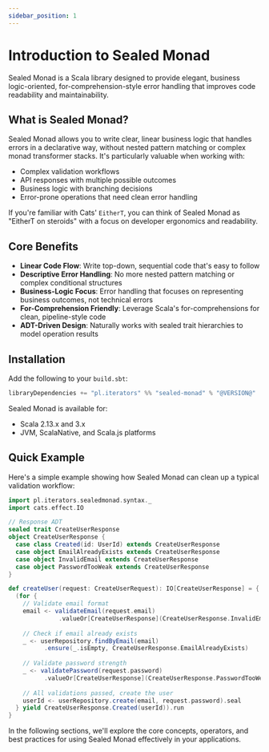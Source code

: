 ```yaml
---
sidebar_position: 1
---
```


# Introduction to Sealed Monad

Sealed Monad is a Scala library designed to provide elegant, business logic-oriented, for-comprehension-style error handling that improves code readability and maintainability.

## What is Sealed Monad?

Sealed Monad allows you to write clear, linear business logic that handles errors in a declarative way, without nested pattern matching or complex monad transformer stacks. It's particularly valuable when working with:

- Complex validation workflows
- API responses with multiple possible outcomes
- Business logic with branching decisions
- Error-prone operations that need clean error handling

If you're familiar with Cats' `EitherT`, you can think of Sealed Monad as "EitherT on steroids" with a focus on developer ergonomics and readability.

## Core Benefits

- **Linear Code Flow**: Write top-down, sequential code that's easy to follow
- **Descriptive Error Handling**: No more nested pattern matching or complex conditional structures
- **Business-Logic Focus**: Error handling that focuses on representing business outcomes, not technical errors
- **For-Comprehension Friendly**: Leverage Scala's for-comprehensions for clean, pipeline-style code
- **ADT-Driven Design**: Naturally works with sealed trait hierarchies to model operation results

## Installation

Add the following to your `build.sbt`:

```scala
libraryDependencies += "pl.iterators" %% "sealed-monad" % "@VERSION@"
```

Sealed Monad is available for:
- Scala 2.13.x and 3.x
- JVM, ScalaNative, and Scala.js platforms

## Quick Example

Here's a simple example showing how Sealed Monad can clean up a typical validation workflow:

```scala
import pl.iterators.sealedmonad.syntax._
import cats.effect.IO

// Response ADT
sealed trait CreateUserResponse
object CreateUserResponse {
  case class Created(id: UserId) extends CreateUserResponse
  case object EmailAlreadyExists extends CreateUserResponse
  case object InvalidEmail extends CreateUserResponse
  case object PasswordTooWeak extends CreateUserResponse
}

def createUser(request: CreateUserRequest): IO[CreateUserResponse] = {
  (for {
    // Validate email format
    email <- validateEmail(request.email)
              .valueOr[CreateUserResponse](CreateUserResponse.InvalidEmail)
    
    // Check if email already exists
    _ <- userRepository.findByEmail(email)
          .ensure(_.isEmpty, CreateUserResponse.EmailAlreadyExists)
    
    // Validate password strength
    _ <- validatePassword(request.password)
          .valueOr[CreateUserResponse](CreateUserResponse.PasswordTooWeak)
    
    // All validations passed, create the user
    userId <- userRepository.create(email, request.password).seal
  } yield CreateUserResponse.Created(userId)).run
}
```

In the following sections, we'll explore the core concepts, operators, and best practices for using Sealed Monad effectively in your applications.